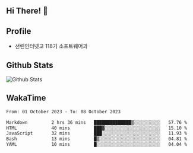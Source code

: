 ## Hi There! 👋

## Profile

-   선린인터넷고 118기 소프트웨어과

## Github Stats

![Github Stats](https://github-readme-stats.vercel.app/api/top-langs/?username=NY0510&theme=tokyonight&hide_border=true&layout=compact)

## WakaTime

<!--START_SECTION:waka-->

```txt
From: 01 October 2023 - To: 08 October 2023

Markdown         2 hrs 36 mins   ██████████████▒░░░░░░░░░░   57.76 %
HTML             40 mins         ███▓░░░░░░░░░░░░░░░░░░░░░   15.10 %
JavaScript       32 mins         ███░░░░░░░░░░░░░░░░░░░░░░   11.93 %
Bash             13 mins         █▒░░░░░░░░░░░░░░░░░░░░░░░   04.81 %
YAML             10 mins         █░░░░░░░░░░░░░░░░░░░░░░░░   04.04 %
```

<!--END_SECTION:waka-->
